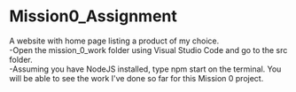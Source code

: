 <h1>Mission0_Assignment</h1>
A website with home page listing a product of my choice.<br/>
-Open the mission_0_work folder using Visual Studio Code and go to the src folder.<br/>
-Assuming you have NodeJS installed, type npm start on the terminal. You will be able to see the work I've done so far for this Mission 0 project.<br/>
